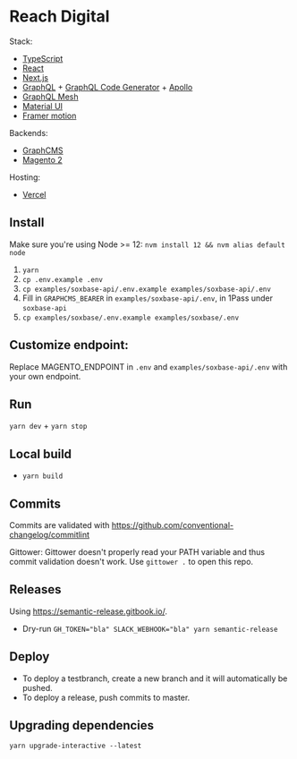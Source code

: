 # Reach Digital

Stack:

- [TypeScript](https://www.typescriptlang.org/)
- [React](https://reactjs.org/)
- [Next.js](https://nextjs.org/)
- [GraphQL](https://graphql.org/) +
  [GraphQL Code Generator](https://graphql-code-generator.com/) +
  [Apollo](https://www.apollographql.com/docs/react/)
- [GraphQL Mesh](https://graphql-mesh.com/)
- [Material UI](https://material-ui.com/)
- [Framer motion](https://www.framer.com/motion/)

Backends:

- [GraphCMS](https://graphcms.com/)
- [Magento 2](https://github.com/magento/magento2)

Hosting:

- [Vercel](https://vercel.com/reachdigital)

## Install

Make sure you're using Node >= 12: `nvm install 12 && nvm alias default node`

1. `yarn`
2. `cp .env.example .env`
3. `cp examples/soxbase-api/.env.example examples/soxbase-api/.env`
4. Fill in `GRAPHCMS_BEARER` in `examples/soxbase-api/.env`, in 1Pass under
   `soxbase-api`
5. `cp examples/soxbase/.env.example examples/soxbase/.env`

## Customize endpoint:

Replace MAGENTO_ENDPOINT in `.env` and `examples/soxbase-api/.env` with your own
endpoint.

## Run

`yarn dev` + `yarn stop`

## Local build

- `yarn build`

## Commits

Commits are validated with https://github.com/conventional-changelog/commitlint

Gittower: Gittower doesn't properly read your PATH variable and thus commit
validation doesn't work. Use `gittower .` to open this repo.

## Releases

Using https://semantic-release.gitbook.io/.

- Dry-run `GH_TOKEN="bla" SLACK_WEBHOOK="bla" yarn semantic-release`

## Deploy

- To deploy a testbranch, create a new branch and it will automatically be
  pushed.
- To deploy a release, push commits to master.

## Upgrading dependencies

`yarn upgrade-interactive --latest`

